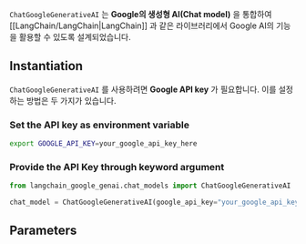 `ChatGoogleGenerativeAI` 는 **Google의 생성형 AI(Chat model)** 을 통합하여 [[LangChain/LangChain|LangChain]] 과 같은 라이브러리에서 Google AI의 기능을 활용할 수 있도록 설계되었습니다.

## Instantiation

`ChatGoogleGenerativeAI` 를 사용하려면 **Google API key** 가 필요합니다. 이를 설정하는 방법은 두 가지가 있습니다.

### Set the API key as environment variable

```bash
export GOOGLE_API_KEY=your_google_api_key_here
```


### Provide the API Key through keyword argument

```python
from langchain_google_genai.chat_models import ChatGoogleGenerativeAI

chat_model = ChatGoogleGenerativeAI(google_api_key="your_google_api_key_here")
```


## Parameters

